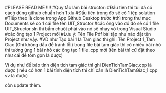 #PLEASE READ ME !!!!
#Quy tắc làm bài structor:
#Đầu tiên thì tui đã có cách dùng github chuẩn hơn 1 xíu
#Đầu tiên trong đó sẽ có 1 tệp solution
#Tiếp theo là clone trong App Github Desktop trước
#thì trong thư mục Documents sẽ có 1 cái file tên UIT_Structor
#các ông vào đó đó sẽ có 1 file UIT_Structor.sln thì bấm chuột phải vào nó sẽ nhảy vô trong Visual Studio
#các ông tạo 1 Project mới 
#Lưu ý: Tên File Pdf bài tập như nào đặt tên Project như vậy.
#VD như Tạo bài 1 là Tam giác thì ghi: Tên Project 1_Tam Giac (Ghi không dấu để tránh lỗi) 
trong file bài tam giác thì có nhiều bài nhỏ thì tương ứng 1 bài nhỏ các ông tạo 1 file .cpp mới (tên bài thì cứ đặt theo như cái đề tóm gọn là dược)

Ví dụ như đề bảo tính diện tích tam giác thì ghi DienTichTamGiac.cpp là được ( nếu có hơn 1 bài tính diện tích thì chỉ cẩn là DienTichTamGiac_1.cpp vv là được)


còn update thêm.

